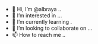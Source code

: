 - 👋 Hi, I’m @albraya ..
- 👀 I’m interested in ...
- 🌱 I’m currently learning .
- 💞️ I’m looking to collaborate on ...
- 📫 How to reach me ..

<!---
albraya/albraya is a ✨ special ✨ repository because its `README.md` (this file) appears on your GitHub profile.
You can click the Preview link to take a look at your changes.
--->

